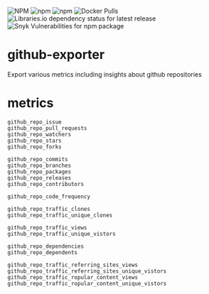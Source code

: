 
![NPM](https://img.shields.io/npm/l/github_exporter)
![npm](https://img.shields.io/npm/v/github_exporter)
![npm](https://img.shields.io/npm/dm/github_exporter)
![Docker Pulls](https://img.shields.io/docker/pulls/jkroepke/github_exporter)
![Libraries.io dependency status for latest release](https://img.shields.io/librariesio/release/npm/github_exporter)
![Snyk Vulnerabilities for npm package](https://img.shields.io/snyk/vulnerabilities/npm/github_exporter)


# github-exporter
Export various metrics including insights about github repositories

# metrics

```
github_repo_issue
github_repo_pull_requests
github_repo_watchers
github_repo_stars
github_repo_forks

github_repo_commits
github_repo_branches
github_repo_packages
github_repo_releases
github_repo_contributors

github_repo_code_frequency

github_repo_traffic_clones
github_repo_traffic_unique_clones

github_repo_traffic_views
github_repo_traffic_unique_vistors

github_repo_dependencies
github_repo_dependents

github_repo_traffic_referring_sites_views
github_repo_traffic_referring_sites_unique_vistors
github_repo_traffic_ropular_content_views
github_repo_traffic_ropular_content_unique_vistors
```
